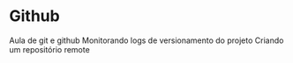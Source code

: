 # Github
Aula de git e github
Monitorando logs de versionamento do projeto
Criando um repositório remote 

